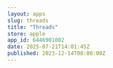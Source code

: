 ```yaml
---
layout: apps
slug: threads
title: "Threads"
store: apple
app_id: 6446901002
date: 2025-07-21T14:01:45Z
published: 2023-12-14T08:00:00Z
---
```

